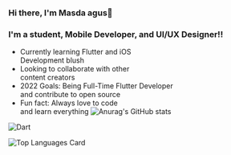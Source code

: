 ### Hi there, I'm Masda agus👋




### I'm a student, Mobile Developer, and UI/UX Designer!!
- Currently learning Flutter and iOS <br /> Development blush
-  Looking to collaborate with other <br /> content creators
-  2022 Goals: Being Full-Time Flutter Developer <br /> and contribute to open source
-  Fun fact: Always love to code <br />and learn everything 
![Anurag's GitHub stats](https://github-readme-stats.vercel.app/api?username=masdaagus&show_icons=true&theme=dracula)


![Dart](https://img.shields.io/badge/dart-%230175C2.svg?style=for-the-badge&logo=dart&logoColor=white)   













![Top Languages Card](https://github-readme-stats.vercel.app/api/top-langs/?username=masdaagus)
